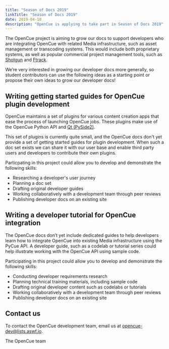 ```yaml
---
title: "Season of Docs 2019"
linkTitle: "Season of Docs 2019"
date: 2019-04-18
description: "OpenCue is applying to take part in Season of Docs 2019"
---
```


The OpenCue project is aiming to grow our docs to support developers who are
integrating OpenCue with related Media infrastructure, such as asset management
or transcoding systems. This would include both proprietary systems, as well as
popular commercial project management tools, such as
[Shotgun](https://www.shotgunsoftware.com/) and
[Ftrack](https://www.ftrack.com/).

We’re very interested in growing our developer docs more generally, so student
contributors can use the following ideas as a starting point or propose their
own ideas to grow our developer docs!

## Writing getting started guides for OpenCue plugin development

OpenCue maintains a set of plugins for various content creation apps that ease
the process of launching OpenCue jobs. These plugins make use of the OpenCue
Python API and [Qt (PySide2)](https://pypi.org/project/PySide2/).

This set of plugins is currently quite small, and the OpenCue docs don't yet
provide a set of getting started guides for plugin development. When such a
doc set exists we can share it with our user base and enable third party users
and developers to contribute their own plugins.

Particpating in this project could allow you to develop and demonstrate the
following skills:

*   Researching a developer's user journey
*   Planning a doc set
*   Drafting original developer guides
*   Working collaboratively with a development team through peer reviews
*   Publishing developer docs on an existing site

## Writing a developer tutorial for OpenCue integration

The OpenCue docs don’t yet include dedicated guides to help developers learn
how to integrate OpenCue into existing Media infrastructure using the PyCue
API. A developer guide, such as a codelab or tutorial series could help
illustrate working with the OpenCue API using sample code.

Participating in this project could allow you to develop and demonstrate
the following skills:

*   Conducting developer requirements research
*   Planning technical training materials, including sample code
*   Drafting original developer content such as codelabs or tutorials
*   Working collaboratively with a development team through peer reviews
*   Publishing developer docs on an existing site

## Contact us

To contact the OpenCue development team, email us at
<opencue-dev@lists.aswf.io>.

The OpenCue team
